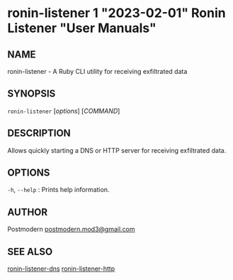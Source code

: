 # ronin-listener 1 "2023-02-01" Ronin Listener "User Manuals"

## NAME

ronin-listener - A Ruby CLI utility for receiving exfiltrated data

## SYNOPSIS

`ronin-listener` [*options*] [*COMMAND*]

## DESCRIPTION

Allows quickly starting a DNS or HTTP server for receiving exfiltrated data.

## OPTIONS

`-h`, `--help`
: Prints help information.

## AUTHOR

Postmodern <postmodern.mod3@gmail.com>

## SEE ALSO

[ronin-listener-dns](ronin-listener-dns.1.md) [ronin-listener-http](ronin-listener-http.1.md)
